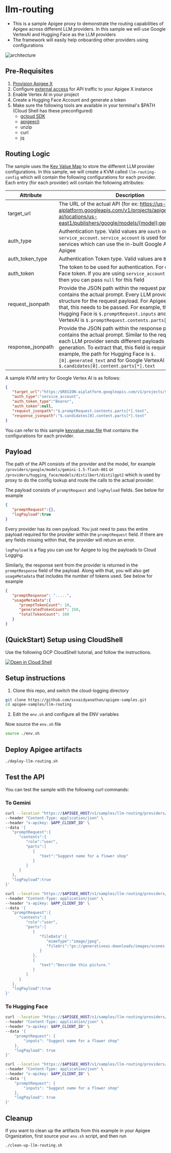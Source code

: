 # llm-routing

- This is a sample Apigee proxy to demonstrate the routing capabilities of Apigee across different LLM providers. In this sample we will use Google VertexAI and Hugging Face as the LLM providers
- The framework will easily help onboarding other providers using configurations

![architecture](./images/arch.jpg)

## Pre-Requisites

1. [Provision Apigee X](https://cloud.google.com/apigee/docs/api-platform/get-started/provisioning-intro)
2. Configure [external access](https://cloud.google.com/apigee/docs/api-platform/get-started/configure-routing#external-access) for API traffic to your Apigee X instance
3. Enable Vertex AI in your project
4. Create a Hugging Face Account and generate a token
5. Make sure the following tools are available in your terminal's $PATH (Cloud Shell has these preconfigured)
    - [gcloud SDK](https://cloud.google.com/sdk/docs/install)
    - [apigeecli](https://github.com/apigee/apigeecli)
    - unzip
    - curl
    - jq

## Routing Logic

The sample uses the [Key Value Map](https://cloud.google.com/apigee/docs/api-platform/cache/key-value-maps) to store the different LLM provider configurations. In this sample, we will create a KVM called `llm-routing-config` which will contain the following configurations for each provider. Each entry (for each provider) will contain the following attributes:

| Attribute | Description |
|---|---|
| target_url | The URL of the actual API (for ex: <https://us-east1-aiplatform.googleapis.com/v1/projects/apigee-ai/locations/us-east1/publishers/google/models/{model}:generateContent>) |
| auth_type | Authentication type. Valid values are  `oauth` or `service_account`. `service_account` is used for Google based services which can use the in-built Google Auth within Apigee |
| auth_token_type | Authentication Token type. Valid values are `Bearer` or `Basic` |
| auth_token | The token to be used for authentication. For ex Hugging Face token. If you are using  `service_account` auth_type, then you can pass `null` for this field |
| request_jsonpath | Provide the JSON path within the request payload that contains the actual prompt. Every LLM provider has its own structure for the request payload. For Apigee to extract that, this needs to be passed. For example, the path for Hugging Face is `$.promptRequest.inputs` and for Google VertexAI is `$.promptRequest.contents.parts[*].text` |
| response_jsonpath | Provide the JSON path within the response payload that contains the actual prompt. Similar to the request above, each LLM provider sends different payloads as part of text generation. To extract that, this field is required. For example, the path for Hugging Face is `$.[0].generated_text` and for Google VertexAI is `$.candidates[0].content.parts[*].text` |

A sample KVM entry for Google Vertex AI is as follows:

```json
{
   "target_url":"https:/$REGION-aiplatform.googleapis.com/v1/projects/$PROJECT_ID/locations/$REGION/publishers/google/models/$MODEL_NAME:generateContent",
   "auth_type":"service_account",
   "auth_token_type":"Bearer",
   "auth_token":null,
   "request_jsonpath":"$.promptRequest.contents.parts[*].text",
   "response_jsonpath":"$.candidates[0].content.parts[*].text"
}
```
  
You can refer to this sample [keyvalue map file](./config/env__envname__llm-routing-config__kvmfile__0.json) that contains the configurations for each provider.

## Payload

The path of the API consists of the provider and the model, for example `/providers/google/models/gemini-1.5-flash-001` or `/providers/hugging_face/models/distilbert/distilgpt2` which is used by proxy to do the config lookup and route the calls to the actual provider.


The payload consists of `promptRequest` and `logPayload` fields. See below for example

```json
{
   "promptRequest":{},
   "logPayload":true
}
```

Every provider has its own payload. You just need to pass the entire payload required for the provider within the `promptRequest` field. If there are any fields missing within that, the provider will return an error.

`logPayload` is a flag you can use for Apigee to log the payloads to Cloud Logging.

Similarly, the response sent from the provider is returned in the `promptResponse` field of the payload. Along with that, you will also get `usageMetadata` that includes the number of tokens used. See below for example

```json
{
   "promptResponse": ".....", 
   "usageMetadata":{
      "promptTokenCount": 10,
      "generatedTokenCount": 150,
      "totalTokenCount": 160
   }
}
```

## (QuickStart) Setup using CloudShell

Use the following GCP CloudShell tutorial, and follow the instructions.

[![Open in Cloud Shell](https://gstatic.com/cloudssh/images/open-btn.png)](https://ssh.cloud.google.com/cloudshell/open?cloudshell_git_repo=https://github.com/ssvaidyanathan/apigee-samples&cloudshell_git_branch=main&cloudshell_workspace=.&cloudshell_tutorial=llm-routing/docs/cloudshell-tutorial.md)

## Setup instructions

1. Clone this repo, and switch the cloud-logging directory

```sh
git clone https://github.com/ssvaidyanathan/apigee-samples.git
cd apigee-samples/llm-routing
```

2. Edit the `env.sh` and configure all the ENV variables

Now source the `env.sh` file

```sh
source ./env.sh
```

## Deploy Apigee artifacts

```sh
./deploy-llm-routing.sh
```

## Test the API

You can test the sample with the following curl commands:

### To Gemini

```sh
curl --location "https://$APIGEE_HOST/v1/samples/llm-routing/providers/google/models/gemini-1.5-flash-001:generateText" \
--header "Content-Type: application/json" \
--header "x-apikey: $APP_CLIENT_ID" \
--data '{
   "promptRequest":{
      "contents":{
         "role":"user",
         "parts":[
            {
               "text":"Suggest name for a flower shop"
            }
         ]
      }
   },
   "logPayload":true
}'
```

```sh
curl --location "https://$APIGEE_HOST/v1/samples/llm-routing/providers/google/models/gemini-1.5-flash-001:generateText" \
--header "Content-Type: application/json" \
--header "x-apikey: $APP_CLIENT_ID" \
--data '{
   "promptRequest":{
      "contents":{
         "role":"user",
         "parts":[
            {
               "fileData":{
                  "mimeType":"image/jpeg",
                  "fileUri":"gs://generativeai-downloads/images/scones.jpg"
               }
            },
            {
               "text":"Describe this picture."
            }
         ]
      }
   },
   "logPayload":true
}'
```

### To Hugging Face

```sh
curl --location "https://$APIGEE_HOST/v1/samples/llm-routing/providers/hugging_face/models/gpt2:generateText" \
--header "Content-Type: application/json" \
--header "x-apikey: $APP_CLIENT_ID" \
--data '{
    "promptRequest": {
        "inputs": "Suggest name for a flower shop"
    },
    "logPayload": true
}'
```

```sh
curl --location "https://$APIGEE_HOST/v1/samples/llm-routing/providers/hugging_face/models/distilbert/distilgpt2:generateText" \
--header "Content-Type: application/json" \
--header "x-apikey: $APP_CLIENT_ID" \
--data '{
    "promptRequest": {
        "inputs": "Suggest name for a flower shop"
    },
    "logPayload": true
}'
```

## Cleanup

If you want to clean up the artifacts from this example in your Apigee Organization, first source your `env.sh` script, and then run

```bash
./clean-up-llm-routing.sh
```
